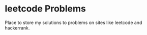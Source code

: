 # leetcode Problems
 Place to store my solutions to problems on sites like leetcode and hackerrank.

